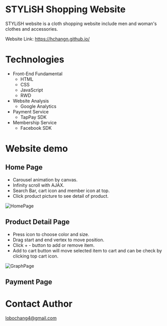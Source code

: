 # STYLiSH Shopping Website
  
STYLiSH website is a cloth shopping website include men and woman's clothes and accessories.
  
Website Link: https://hchangn.github.io/
  
# Technologies
* Front-End Fundamental
  * HTML
  * CSS
  * JavaScript
  * RWD
* Website Analysis
  * Google Analytics
* Payment Service
  * TapPay SDK
* Membership Service
  * Facebook SDK
  
# Website demo
  
## Home Page
  
* Carousel animation by canvas.
* Infinity scroll with AJAX.
* Search Bar, cart icon and member icon at top.
* Click product picture to see detail of product. 
  
![HomePage](https://github.com/HCHANGN/SearchingPathProject/blob/master/Readme1.gif "HomePage")
  
## Product Detail Page
  
* Press icon to choose color and size.
* Drag start and end vertex to move position.
* Click + - button to add or remove item.
* Add to cart button will move selected item to cart and can be check by clicking top cart icon. 
  
![GraphPage](https://github.com/HCHANGN/SearchingPathProject/blob/master/Readme3.gif "GraphPage")

## Payment Page

# Contact Author
  
lobochang4@gmail.com
